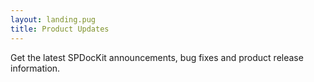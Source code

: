 ```yaml
---
layout: landing.pug
title: Product Updates
---
```


Get the latest SPDocKit announcements, bug fixes and product release information.